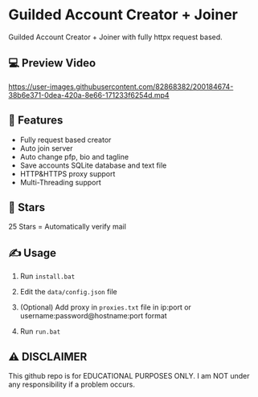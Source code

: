# Guilded Account Creator + Joiner
 Guilded Account Creator + Joiner with fully httpx request based.

## 💻 Preview Video

https://user-images.githubusercontent.com/82868382/200184674-38b6e371-0dea-420a-8e66-171233f6254d.mp4

## 👾 Features
- Fully request based creator
- Auto join server
- Auto change pfp, bio and tagline
- Save accounts SQLite database and text file
- HTTP&HTTPS proxy support
- Multi-Threading support

## 🌟 Stars

25 Stars = Automatically verify mail

## ✍️ Usage
1. Run `install.bat`

2. Edit the `data/config.json` file

3. (Optional) Add proxy in `proxies.txt` file in ip:port or username:password@hostname:port format 

4. Run `run.bat`


## ⚠️ DISCLAIMER
This github repo is for EDUCATIONAL PURPOSES ONLY. I am NOT under any responsibility if a problem occurs.

